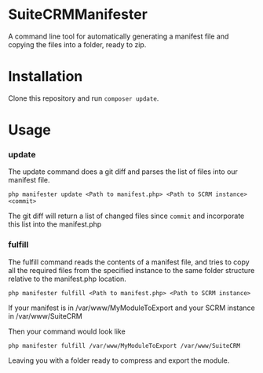 # SuiteCRMManifester

A command line tool for automatically generating a manifest file and copying
the files into a folder, ready to zip.

# Installation

Clone this repository and run `composer update`.

# Usage

### update

The update command does a git diff and parses the list of files into our manifest
file.

`php manifester update <Path to manifest.php> <Path to SCRM instance> <commit>`

The git diff will return a list of changed files since `commit` and incorporate
this list into the manifest.php

### fulfill

The fulfill command reads the contents of a manifest file, and tries to copy all the 
required files from the specified instance to the same folder structure relative to
the manifest.php location.

`php manifester fulfill <Path to manifest.php> <Path to SCRM instance>`

If your manifest is in 
/var/www/MyModuleToExport
and your SCRM instance in
/var/www/SuiteCRM

Then your command would look like

`php manifester fulfill /var/www/MyModuleToExport /var/www/SuiteCRM`

Leaving you with a folder ready to compress and export the module.

